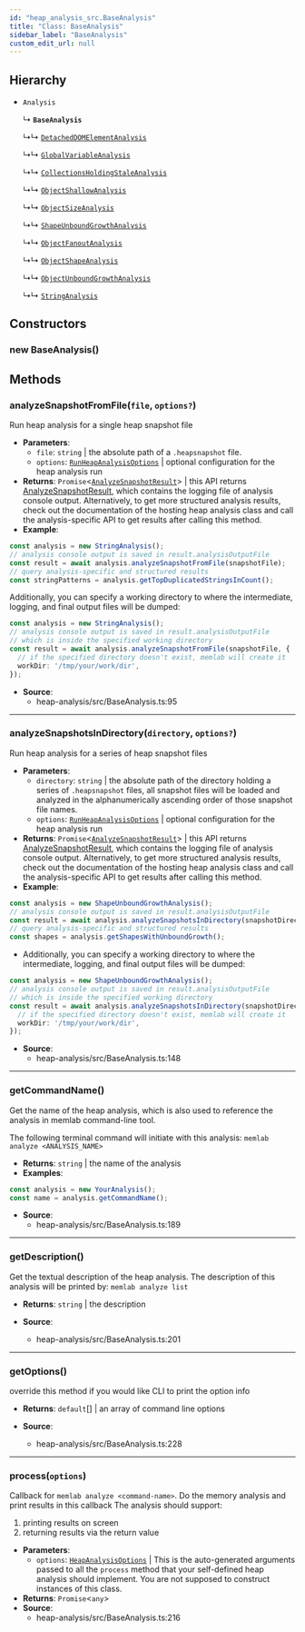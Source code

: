 ```yaml
---
id: "heap_analysis_src.BaseAnalysis"
title: "Class: BaseAnalysis"
sidebar_label: "BaseAnalysis"
custom_edit_url: null
---
```


## Hierarchy

- `Analysis`

  ↳ **`BaseAnalysis`**

  ↳↳ [`DetachedDOMElementAnalysis`](heap_analysis_src.DetachedDOMElementAnalysis.md)

  ↳↳ [`GlobalVariableAnalysis`](heap_analysis_src.GlobalVariableAnalysis.md)

  ↳↳ [`CollectionsHoldingStaleAnalysis`](heap_analysis_src.CollectionsHoldingStaleAnalysis.md)

  ↳↳ [`ObjectShallowAnalysis`](heap_analysis_src.ObjectShallowAnalysis.md)

  ↳↳ [`ObjectSizeAnalysis`](heap_analysis_src.ObjectSizeAnalysis.md)

  ↳↳ [`ShapeUnboundGrowthAnalysis`](heap_analysis_src.ShapeUnboundGrowthAnalysis.md)

  ↳↳ [`ObjectFanoutAnalysis`](heap_analysis_src.ObjectFanoutAnalysis.md)

  ↳↳ [`ObjectShapeAnalysis`](heap_analysis_src.ObjectShapeAnalysis.md)

  ↳↳ [`ObjectUnboundGrowthAnalysis`](heap_analysis_src.ObjectUnboundGrowthAnalysis.md)

  ↳↳ [`StringAnalysis`](heap_analysis_src.StringAnalysis.md)

## Constructors

### <a id="new baseanalysis"></a>**new BaseAnalysis**()

## Methods

### <a id="analyzesnapshotfromfile"></a>**analyzeSnapshotFromFile**(`file`, `options?`)

Run heap analysis for a single heap snapshot file

 * **Parameters**:
    * `file`: `string` | the absolute path of a `.heapsnapshot` file.
    * `options`: [`RunHeapAnalysisOptions`](../modules/heap_analysis_src.md#runheapanalysisoptions) | optional configuration for the heap analysis run
 * **Returns**: `Promise`<[`AnalyzeSnapshotResult`](../modules/heap_analysis_src.md#analyzesnapshotresult)\> | this API returns [AnalyzeSnapshotResult](../modules/heap_analysis_src.md#analyzesnapshotresult), which contains
the logging file of analysis console output. Alternatively, to get more
structured analysis results, check out the documentation of the hosting
heap analysis class and call the analysis-specific API to get results
after calling this method.
* **Example**:
```typescript
const analysis = new StringAnalysis();
// analysis console output is saved in result.analysisOutputFile
const result = await analysis.analyzeSnapshotFromFile(snapshotFile);
// query analysis-specific and structured results
const stringPatterns = analysis.getTopDuplicatedStringsInCount();
```
Additionally, you can specify a working directory to where
the intermediate, logging, and final output files will be dumped:
```typescript
const analysis = new StringAnalysis();
// analysis console output is saved in result.analysisOutputFile
// which is inside the specified working directory
const result = await analysis.analyzeSnapshotFromFile(snapshotFile, {
  // if the specified directory doesn't exist, memlab will create it
  workDir: '/tmp/your/work/dir',
});
```

 * **Source**:
    * heap-analysis/src/BaseAnalysis.ts:95

___

### <a id="analyzesnapshotsindirectory"></a>**analyzeSnapshotsInDirectory**(`directory`, `options?`)

Run heap analysis for a series of heap snapshot files

 * **Parameters**:
    * `directory`: `string` | the absolute path of the directory holding a series of `.heapsnapshot` files, all snapshot files will be loaded and analyzed in the alphanumerically ascending order of those snapshot file names.
    * `options`: [`RunHeapAnalysisOptions`](../modules/heap_analysis_src.md#runheapanalysisoptions) | optional configuration for the heap analysis run
 * **Returns**: `Promise`<[`AnalyzeSnapshotResult`](../modules/heap_analysis_src.md#analyzesnapshotresult)\> | this API returns [AnalyzeSnapshotResult](../modules/heap_analysis_src.md#analyzesnapshotresult), which contains
the logging file of analysis console output. Alternatively, to get more
structured analysis results, check out the documentation of the hosting
heap analysis class and call the analysis-specific API to get results
after calling this method.
* **Example**:
```typescript
const analysis = new ShapeUnboundGrowthAnalysis();
// analysis console output is saved in result.analysisOutputFile
const result = await analysis.analyzeSnapshotsInDirectory(snapshotDirectory);
// query analysis-specific and structured results
const shapes = analysis.getShapesWithUnboundGrowth();
```
* Additionally, you can specify a working directory to where
the intermediate, logging, and final output files will be dumped:
```typescript
const analysis = new ShapeUnboundGrowthAnalysis();
// analysis console output is saved in result.analysisOutputFile
// which is inside the specified working directory
const result = await analysis.analyzeSnapshotsInDirectory(snapshotDirectory, {
  // if the specified directory doesn't exist, memlab will create it
  workDir: '/tmp/your/work/dir',
});
```

 * **Source**:
    * heap-analysis/src/BaseAnalysis.ts:148

___

### <a id="getcommandname"></a>**getCommandName**()

Get the name of the heap analysis, which is also used to reference
the analysis in memlab command-line tool.

The following terminal command will initiate with this analysis:
`memlab analyze <ANALYSIS_NAME>`

 * **Returns**: `string` | the name of the analysis
* **Examples**:
```typescript
const analysis = new YourAnalysis();
const name = analysis.getCommandName();
```

 * **Source**:
    * heap-analysis/src/BaseAnalysis.ts:189

___

### <a id="getdescription"></a>**getDescription**()

Get the textual description of the heap analysis.
The description of this analysis will be printed by:
`memlab analyze list`

 * **Returns**: `string` | the description

 * **Source**:
    * heap-analysis/src/BaseAnalysis.ts:201

___

### <a id="getoptions"></a>**getOptions**()

override this method if you would like CLI to print the option info

 * **Returns**: `default`[] | an array of command line options

 * **Source**:
    * heap-analysis/src/BaseAnalysis.ts:228

___

### <a id="process"></a>**process**(`options`)

Callback for `memlab analyze <command-name>`.
Do the memory analysis and print results in this callback
The analysis should support:
 1) printing results on screen
 2) returning results via the return value

 * **Parameters**:
    * `options`: [`HeapAnalysisOptions`](../modules/heap_analysis_src.md#heapanalysisoptions) | This is the auto-generated arguments passed to all the `process` method that your self-defined heap analysis should implement. You are not supposed to construct instances of this class.
 * **Returns**: `Promise`<`any`\>
 * **Source**:
    * heap-analysis/src/BaseAnalysis.ts:216
